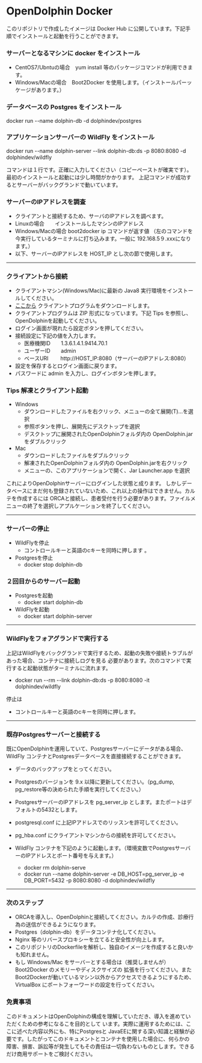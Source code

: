# OpenDolphin Docker

このリポジトリで作成したイメージは Docker Hub に公開しています。下記手順でインストールと起動を行うことができます。

### サーバーとなるマシンに docker をインストール
* CentOS7/Ubntuの場合　yum install 等のパッケージコマンドが利用できます。
* Windows/Macの場合　Boot2Docker を使用します。（インストールパーッケージがあります。）

### データベースの Postgres をインストール
docker run --name dolphin-db -d dolphindev/postgres

### アプリケーションサーバーの WildFly をインストール
docker run --name dolphin-server --link dolphin-db:ds -p 8080:8080 -d dolphindev/wildfly

コマンドは１行です。正確に入力してください（コピーペーストが確実です）。
最初のインストールと起動には少し時間がかかります。
上記コマンドが成功するとサーバーがバックグランドで動いています。

### サーバーのIPアドレスを調査
* クライアントと接続するため、サーバのIPアドレスを調べます。
* Linuxの場合　　インストールしたマシンのIPアドレス
* Windows/Macの場合  boot2docker ip コマンドが返す値
  （左のコマンドを今実行しているターミナルに打ち込みます。一般に 192.168.5９.xxxになります。）
* 以下、サーバーのIPアドレスを HOST_IP とし次の節で使用します。

********************

### クライアントから接続
* クライアントマシン(Windows/Mac)に最新の Java8 実行環境をインストールしてください。
* [ここから](http://www.digital-globe.co.jp/openDolphin/sys-guide/26/client/OpenDolphin.zip) クライアントプログラムをダウンロードします。
* クライアントプログラムは ZIP 形式になっています。下記 Tips を参照し、OpenDolphinを起動してください。
* ログイン画面が現れたら設定ボタンを押してください。
* 接続設定に下記の値を入力します。
  - 医療機関ID　　1.3.6.1.4.1.9414.70.1
  - ユーザーID　　admin
  - ベースURI　　 http&#58;//HOST_IP:8080（サーバーのIPアドレス:8080）
* 設定を保存するとログイン画面に戻ります。
* パスワードに admin を入力し、ログインボタンを押します。

### Tips 解凍とクライアント起動
* Windows
  - ダウンロードしたファイルを右クリック、メニューの全て展開(T)...を選択
  - 参照ボタンを押し、展開先にデスクトップを選択
  - デスクトップに展開されたOpenDolphinフォルダ内の OpenDolphin.jar をダブルクリック
* Mac
  - ダウンロードしたファイルをダブルクリック
  - 解凍されたOpenDolphinフォルダ内の OpenDolphin.jarを右クリック
  - メニューの、このアプリケーションで開く、Jar Launcher.app を選択

これによりOpenDolphinサーバーにログインした状態と成ります。
しかしデータベースにまだ何も登録されていないため、これ以上の操作はできません。カルテを作成するには
ORCAと接続し、患者受付を行う必要があります。ファイルメニューの終了を選択しアプルケーションを終了してください。

***********************

### サーバーの停止
* WildFlyを停止
 	- コントロールキーと英語のcキーを同時に押します 。
* Postgresを停止
 	- docker stop dolphin-db


### ２回目からのサーバー起動
* Postgresを起動
 	- docker start dolphin-db
* WildFlyを起動
 	- docker start dolphin-server

***********************

### WildFlyをフォアグランドで実行する
上記はWildFlyをバックグランドで実行するため、起動の失敗や接続トラブルがあった場合、コンテナに接続しログを見る
必要があります。次のコマンドで実行すると起動状態がターミナルに流れます。
 * docker run --rm --link dolphin-db:ds -p 8080:8080 -it dolphindev/wildfly

停止は
 * コントロールキーと英語のcキーを同時に押します。

***********************

### 既存Postgresサーバーと接続する
既にOpenDolphinを運用していて、Postgresサーバーにデータがある場合、WildFly
コンテナとPostgresデータベースを直接接続することができます。
* データのバックアップをとってください。
* Postgresのバージョンを 9.x 以降に更新してください。（pg_dump, pg_restore等の決められた手順を実行してください。）
* PostgresサーバーのIPアドレスを pg_server_ip とします。またポートはデフォルトの5432とします。
* postgresql.conf に上記IPアドレスでのリッスンを許可してください。
* pg_hba.conf にクライアントマシンからの接続を許可してください。

* WildFly コンテナを下記のように起動します。（環境変数でPostgresサーバーのIPアドレスとポート番号を与えます。）
  - docker rm dolphin-serve
  - docker run --name dolphin-server -e DB_HOST=pg_server_ip -e DB_PORT=5432 -p 8080:8080 -d dolphindev/wildfly

***********************
### 次のステップ
* ORCAを導入し、OpenDolphinと接続してください。カルテの作成、診療行為の送信ができるようになります。
* Postgres（dolphin-db）をデータコンテナ化してください。
* Nginx 等のリバースプロキシーを立てると安全性が向上します。
* このリポジトリのDockerfileを解析し、独自のイメージを作成すると良いかも知れません。
* もし Windows/Mac をサーバーとする場合は（推奨しませんが）Boot2Docker のメモリーやディスクサイズの
拡張を行ってください。またBoot2Dockerが動いているマシン以外からアクセスできるようにするため、
VirtualBox にポートフォーワードの設定を行ってください。

### 免責事項
このドキュメントはOpenDolphinの構成を理解していただき、導入を進めていただくための参考になるこを目的として
います。実際に運用するためには、ここに述べた内容以外にも、特にPostgresと
JavaEEに関する深い知識と経験が必要です。したがってこのドキュメントとコンテナを使用した場合に、何らかの
障害、損害、訴訟等が発生してもその責任は一切負わないものとします。できるだけ商用サポートをご検討ください。
